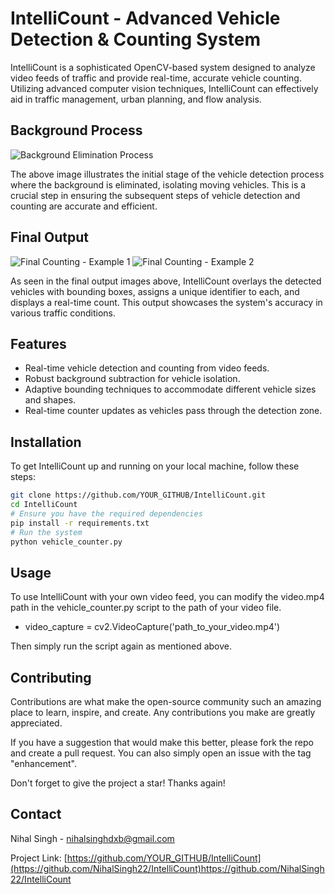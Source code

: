 # IntelliCount - Advanced Vehicle Detection & Counting System

IntelliCount is a sophisticated OpenCV-based system designed to analyze video feeds of traffic and provide real-time, accurate vehicle counting. Utilizing advanced computer vision techniques, IntelliCount can effectively aid in traffic management, urban planning, and flow analysis.

## Background Process

![Background Elimination Process](<img width="1278" alt="Screen Shot 2024-03-04 at 8 16 10 PM" src="https://github.com/NihalSingh22/IntelliCount/assets/89406047/55206e8d-1677-4e4f-a237-0f6f965a7ee3">)

The above image illustrates the initial stage of the vehicle detection process where the background is eliminated, isolating moving vehicles. This is a crucial step in ensuring the subsequent steps of vehicle detection and counting are accurate and efficient.

## Final Output


![Final Counting - Example 1](<img width="1268" alt="Screen Shot 2024-03-05 at 7 16 58 PM" src="https://github.com/NihalSingh22/IntelliCount/assets/89406047/e20adfdd-4baa-44fe-83aa-2e5bcb036f23">)
![Final Counting - Example 2](<img width="1253" alt="Screen Shot 2024-03-05 at 7 17 31 PM" src="https://github.com/NihalSingh22/IntelliCount/assets/89406047/6f162888-57f3-4afc-b0de-b5d3a06ce76f">)


As seen in the final output images above, IntelliCount overlays the detected vehicles with bounding boxes, assigns a unique identifier to each, and displays a real-time count. This output showcases the system's accuracy in various traffic conditions.

## Features

- Real-time vehicle detection and counting from video feeds.
- Robust background subtraction for vehicle isolation.
- Adaptive bounding techniques to accommodate different vehicle sizes and shapes.
- Real-time counter updates as vehicles pass through the detection zone.

## Installation

To get IntelliCount up and running on your local machine, follow these steps:

```bash
git clone https://github.com/YOUR_GITHUB/IntelliCount.git
cd IntelliCount
# Ensure you have the required dependencies
pip install -r requirements.txt
# Run the system
python vehicle_counter.py
```

## Usage
To use IntelliCount with your own video feed, you can modify the video.mp4 path in the vehicle_counter.py script to the path of your video file.

- video_capture = cv2.VideoCapture('path_to_your_video.mp4')

Then simply run the script again as mentioned above.

## Contributing
Contributions are what make the open-source community such an amazing place to learn, inspire, and create. Any contributions you make are greatly appreciated.

If you have a suggestion that would make this better, please fork the repo and create a pull request. You can also simply open an issue with the tag "enhancement".

Don't forget to give the project a star! Thanks again!


## Contact
Nihal Singh - nihalsinghdxb@gmail.com

Project Link: [https://github.com/YOUR_GITHUB/IntelliCount](https://github.com/NihalSingh22/IntelliCount)https://github.com/NihalSingh22/IntelliCount




















